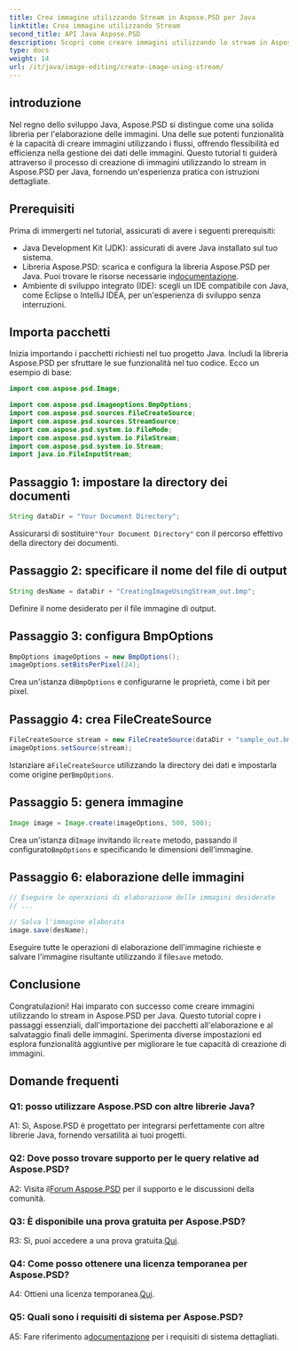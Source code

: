```yaml
---
title: Crea immagine utilizzando Stream in Aspose.PSD per Java
linktitle: Crea immagine utilizzando Stream
second_title: API Java Aspose.PSD
description: Scopri come creare immagini utilizzando lo stream in Aspose.PSD per Java. Segui questa guida passo passo per un'elaborazione efficiente delle immagini.
type: docs
weight: 14
url: /it/java/image-editing/create-image-using-stream/
---
```

## introduzione

Nel regno dello sviluppo Java, Aspose.PSD si distingue come una solida libreria per l'elaborazione delle immagini. Una delle sue potenti funzionalità è la capacità di creare immagini utilizzando i flussi, offrendo flessibilità ed efficienza nella gestione dei dati delle immagini. Questo tutorial ti guiderà attraverso il processo di creazione di immagini utilizzando lo stream in Aspose.PSD per Java, fornendo un'esperienza pratica con istruzioni dettagliate.

## Prerequisiti

Prima di immergerti nel tutorial, assicurati di avere i seguenti prerequisiti:

- Java Development Kit (JDK): assicurati di avere Java installato sul tuo sistema.
-  Libreria Aspose.PSD: scarica e configura la libreria Aspose.PSD per Java. Puoi trovare le risorse necessarie in[documentazione](https://reference.aspose.com/psd/java/).
- Ambiente di sviluppo integrato (IDE): scegli un IDE compatibile con Java, come Eclipse o IntelliJ IDEA, per un'esperienza di sviluppo senza interruzioni.

## Importa pacchetti

Inizia importando i pacchetti richiesti nel tuo progetto Java. Includi la libreria Aspose.PSD per sfruttare le sue funzionalità nel tuo codice. Ecco un esempio di base:

```java
import com.aspose.psd.Image;

import com.aspose.psd.imageoptions.BmpOptions;
import com.aspose.psd.sources.FileCreateSource;
import com.aspose.psd.sources.StreamSource;
import com.aspose.psd.system.io.FileMode;
import com.aspose.psd.system.io.FileStream;
import com.aspose.psd.system.io.Stream;
import java.io.FileInputStream;
```

## Passaggio 1: impostare la directory dei documenti

```java
String dataDir = "Your Document Directory";
```

 Assicurarsi di sostituire`"Your Document Directory"` con il percorso effettivo della directory dei documenti.

## Passaggio 2: specificare il nome del file di output

```java
String desName = dataDir + "CreatingImageUsingStream_out.bmp";
```

Definire il nome desiderato per il file immagine di output.

## Passaggio 3: configura BmpOptions

```java
BmpOptions imageOptions = new BmpOptions();
imageOptions.setBitsPerPixel(24);
```

 Crea un'istanza di`BmpOptions` e configurarne le proprietà, come i bit per pixel.

## Passaggio 4: crea FileCreateSource

```java
FileCreateSource stream = new FileCreateSource(dataDir + "sample_out.bmp");
imageOptions.setSource(stream);
```

 Istanziare a`FileCreateSource` utilizzando la directory dei dati e impostarla come origine per`BmpOptions`.

## Passaggio 5: genera immagine

```java
Image image = Image.create(imageOptions, 500, 500);
```

 Crea un'istanza di`Image` invitando il`create` metodo, passando il configurato`BmpOptions` e specificando le dimensioni dell'immagine.

## Passaggio 6: elaborazione delle immagini

```java
// Eseguire le operazioni di elaborazione delle immagini desiderate
// ...

// Salva l'immagine elaborata
image.save(desName);
```

 Eseguire tutte le operazioni di elaborazione dell'immagine richieste e salvare l'immagine risultante utilizzando il file`save` metodo.

## Conclusione

Congratulazioni! Hai imparato con successo come creare immagini utilizzando lo stream in Aspose.PSD per Java. Questo tutorial copre i passaggi essenziali, dall'importazione dei pacchetti all'elaborazione e al salvataggio finali delle immagini. Sperimenta diverse impostazioni ed esplora funzionalità aggiuntive per migliorare le tue capacità di creazione di immagini.

## Domande frequenti

### Q1: posso utilizzare Aspose.PSD con altre librerie Java?

A1: Sì, Aspose.PSD è progettato per integrarsi perfettamente con altre librerie Java, fornendo versatilità ai tuoi progetti.

### Q2: Dove posso trovare supporto per le query relative ad Aspose.PSD?

 A2: Visita il[Forum Aspose.PSD](https://forum.aspose.com/c/psd/34) per il supporto e le discussioni della comunità.

### Q3: È disponibile una prova gratuita per Aspose.PSD?

 R3: Sì, puoi accedere a una prova gratuita.[Qui](https://releases.aspose.com/).

### Q4: Come posso ottenere una licenza temporanea per Aspose.PSD?

 A4: Ottieni una licenza temporanea.[Qui](https://purchase.aspose.com/temporary-license/).

### Q5: Quali sono i requisiti di sistema per Aspose.PSD?

 A5: Fare riferimento a[documentazione](https://reference.aspose.com/psd/java/) per i requisiti di sistema dettagliati.
